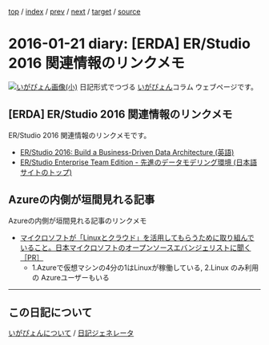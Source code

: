 [top](https://igapyon.github.io/diary/) 
 / [index](https://igapyon.github.io/diary/2016/index.html) 
 / [prev](https://igapyon.github.io/diary/2016/ig160120.html) 
 / [next](https://igapyon.github.io/diary/2016/ig160123.html) 
 / [target](https://igapyon.github.io/diary/2016/ig160121.html) 
 / [source](https://github.com/igapyon/diary/blob/gh-pages/2016/ig160121.html.src.md) 

2016-01-21 diary: [ERDA] ER/Studio 2016 関連情報のリンクメモ
=====================================================================================================
[![いがぴょん画像(小)](https://igapyon.github.io/diary/images/iga200306s.jpg "いがぴょん")](https://igapyon.github.io/diary/memo/memoigapyon.html) 日記形式でつづる [いがぴょん](https://igapyon.github.io/diary/memo/memoigapyon.html)コラム ウェブページです。

## [ERDA] ER/Studio 2016 関連情報のリンクメモ

ER/Studio 2016 関連情報のリンクメモです。

* [ER/Studio 2016: Build a Business-Driven Data Architecture (英語)](http://www.slideshare.net/embarcaderotechnet/erstudion-2016-build-a-businessdriven-data-architecture)
* [ER/Studio Enterprise Team Edition - 先進のデータモデリング環境 (日本語サイトのトップ)](http://www.embarcadero.com/jp/products/er-studio)



## Azureの内側が垣間見れる記事

Azureの内側が垣間見れる記事のリンクメモ

* [マイクロソフトが「Linuxとクラウド」を活用してもらうために取り組んでいること。日本マイクロソフトのオープンソースエバンジェリストに聞く［PR］](http://www.publickey1.jp/blog/16/linuxpr.html)
  * 1.Azureで仮想マシンの4分の1はLinuxが稼働している, 2.Linux のみ利用の Azureユーザーもいる



----------------------------------------------------------------------------------------------------

## この日記について
[いがぴょんについて](https://igapyon.github.io/diary/memo/memoigapyon.html) / [日記ジェネレータ](https://github.com/igapyon/igapyonv3)
